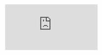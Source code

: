 ![image](https://github.com/Peeranat-Non/Project-IOT-Water-Line/blob/c701fe4b1f79246237918f13b6761aae2669b3a1/Poster.pdf)
